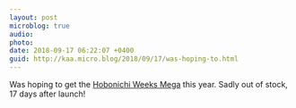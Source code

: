 ```yaml
---
layout: post
microblog: true
audio: 
photo: 
date: 2018-09-17 06:22:07 +0400
guid: http://kaa.micro.blog/2018/09/17/was-hoping-to.html
---
```

Was hoping to get the [Hobonichi Weeks Mega](https://www.1101.com/store/techo/en/2019/pc/detail_cover/wb19_m_sneakerblue.html) this year. Sadly out of stock, 17 days after launch!
